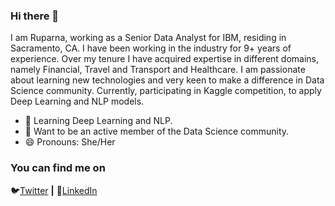 ### Hi there 👋

I am Ruparna, working as a Senior Data Analyst for IBM, residing in Sacramento, CA. I have been working in the industry for 9+ years of experience. Over my tenure I have acquired expertise in different domains, namely Financial, Travel and Transport and Healthcare. I am passionate about learning new technologies and very keen to make a difference in Data Science community. Currently, participating in Kaggle competition, to apply Deep Learning and NLP models. 

- 🌱 Learning Deep Learning and NLP.
- 👯 Want to be an active member of the Data Science community.
- 😄 Pronouns: She/Her

### You can find me on
🐦[Twitter](https://twitter.com/ruparnasaha) **|**
👔[LinkedIn](https://www.linkedin.com/in/ruparna-saha/)
